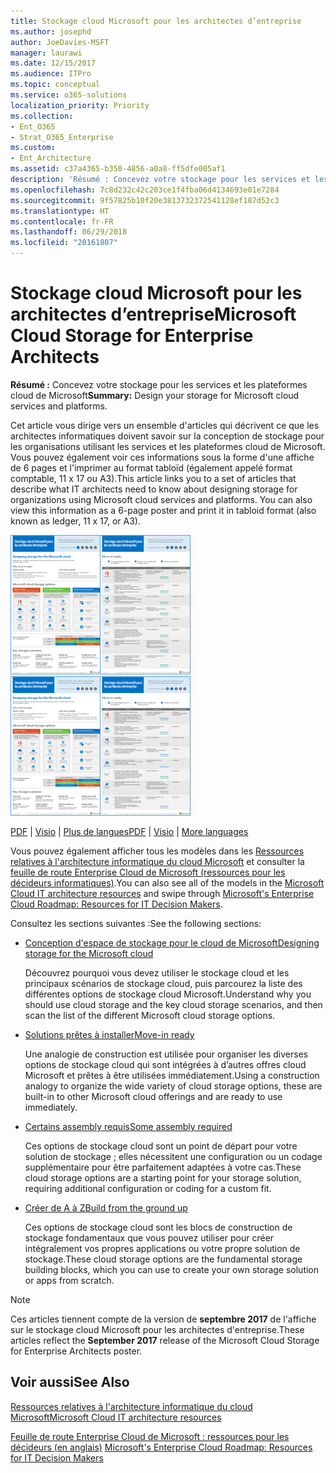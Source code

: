 ```yaml
---
title: Stockage cloud Microsoft pour les architectes d’entreprise
ms.author: josephd
author: JoeDavies-MSFT
manager: laurawi
ms.date: 12/15/2017
ms.audience: ITPro
ms.topic: conceptual
ms.service: o365-solutions
localization_priority: Priority
ms.collection:
- Ent_O365
- Strat_O365_Enterprise
ms.custom:
- Ent_Architecture
ms.assetid: c37a4365-b350-4856-a0a8-ff5dfe005af1
description: 'Résumé : Concevez votre stockage pour les services et les plateformes cloud de Microsoft'
ms.openlocfilehash: 7c8d232c42c203ce1f4fba06d4134693e01e7284
ms.sourcegitcommit: 9f57825b10f20e3813732372541128ef187d52c3
ms.translationtype: HT
ms.contentlocale: fr-FR
ms.lasthandoff: 06/29/2018
ms.locfileid: "20161807"
---
```

# <a name="microsoft-cloud-storage-for-enterprise-architects"></a><span data-ttu-id="99f2b-103">Stockage cloud Microsoft pour les architectes d’entreprise</span><span class="sxs-lookup"><span data-stu-id="99f2b-103">Microsoft Cloud Storage for Enterprise Architects</span></span>

 <span data-ttu-id="99f2b-104">**Résumé :** Concevez votre stockage pour les services et les plateformes cloud de Microsoft</span><span class="sxs-lookup"><span data-stu-id="99f2b-104">**Summary:** Design your storage for Microsoft cloud services and platforms.</span></span>
  
<span data-ttu-id="99f2b-p101">Cet article vous dirige vers un ensemble d'articles qui décrivent ce que les architectes informatiques doivent savoir sur la conception de stockage pour les organisations utilisant les services et les plateformes cloud de Microsoft. Vous pouvez également voir ces informations sous la forme d'une affiche de 6 pages et l'imprimer au format tabloïd (également appelé format comptable, 11 x 17 ou A3).</span><span class="sxs-lookup"><span data-stu-id="99f2b-p101">This article links you to a set of articles that describe what IT architects need to know about designing storage for organizations using Microsoft cloud services and platforms. You can also view this information as a 6-page poster and print it in tabloid format (also known as ledger, 11 x 17, or A3).</span></span>
  
<span data-ttu-id="99f2b-107">[![Image miniature représentant le modèle de stockage cloud Microsoft](images/0d4e2eb9-1109-4b3b-bf9e-2f3eff2e2cc4.png)  
](https://www.microsoft.com/download/details.aspx?id=49552)</span><span class="sxs-lookup"><span data-stu-id="99f2b-107">[![Thumb image for Microsoft cloud storage model](images/0d4e2eb9-1109-4b3b-bf9e-2f3eff2e2cc4.png)  
](https://www.microsoft.com/download/details.aspx?id=49552)</span></span>
  
<span data-ttu-id="99f2b-108">[PDF](https://go.microsoft.com/fwlink/p/?linkid=842079) | [Visio](https://go.microsoft.com/fwlink/p/?linkid=842080) | [Plus de langues](https://www.microsoft.com/download/details.aspx?id=49552)</span><span class="sxs-lookup"><span data-stu-id="99f2b-108">[PDF](https://go.microsoft.com/fwlink/p/?linkid=842079) | [Visio](https://go.microsoft.com/fwlink/p/?linkid=842080) | [More languages](https://www.microsoft.com/download/details.aspx?id=49552)</span></span>
  
<span data-ttu-id="99f2b-109">Vous pouvez également afficher tous les modèles dans les [Ressources relatives à l'architecture informatique du cloud Microsoft](microsoft-cloud-it-architecture-resources.md) et consulter la [feuille de route Enterprise Cloud de Microsoft (ressources pour les décideurs informatiques)](https://aka.ms/cloudarchitecture).</span><span class="sxs-lookup"><span data-stu-id="99f2b-109">You can also see all of the models in the [Microsoft Cloud IT architecture resources](microsoft-cloud-it-architecture-resources.md) and swipe through [Microsoft's Enterprise Cloud Roadmap: Resources for IT Decision Makers](https://aka.ms/cloudarchitecture).</span></span>
  
<span data-ttu-id="99f2b-110">Consultez les sections suivantes :</span><span class="sxs-lookup"><span data-stu-id="99f2b-110">See the following sections:</span></span>
  
- [<span data-ttu-id="99f2b-111">Conception d'espace de stockage pour le cloud de Microsoft</span><span class="sxs-lookup"><span data-stu-id="99f2b-111">Designing storage for the Microsoft cloud</span></span>](designing-storage-for-the-microsoft-cloud.md)
    
    <span data-ttu-id="99f2b-112">Découvrez pourquoi vous devez utiliser le stockage cloud et les principaux scénarios de stockage cloud, puis parcourez la liste des différentes options de stockage cloud Microsoft.</span><span class="sxs-lookup"><span data-stu-id="99f2b-112">Understand why you should use cloud storage and the key cloud storage scenarios, and then scan the list of the different Microsoft cloud storage options.</span></span>
    
- [<span data-ttu-id="99f2b-113">Solutions prêtes à installer</span><span class="sxs-lookup"><span data-stu-id="99f2b-113">Move-in ready</span></span>](move-in-ready.md)
    
    <span data-ttu-id="99f2b-114">Une analogie de construction est utilisée pour organiser les diverses options de stockage cloud qui sont intégrées à d’autres offres cloud Microsoft et prêtes à être utilisées immédiatement.</span><span class="sxs-lookup"><span data-stu-id="99f2b-114">Using a construction analogy to organize the wide variety of cloud storage options, these are built-in to other Microsoft cloud offerings and are ready to use immediately.</span></span>
    
- [<span data-ttu-id="99f2b-115">Certains assembly requis</span><span class="sxs-lookup"><span data-stu-id="99f2b-115">Some assembly required</span></span>](some-assembly-required.md)
    
    <span data-ttu-id="99f2b-116">Ces options de stockage cloud sont un point de départ pour votre solution de stockage ; elles nécessitent une configuration ou un codage supplémentaire pour être parfaitement adaptées à votre cas.</span><span class="sxs-lookup"><span data-stu-id="99f2b-116">These cloud storage options are a starting point for your storage solution, requiring additional configuration or coding for a custom fit.</span></span>
    
- [<span data-ttu-id="99f2b-117">Créer de A à Z</span><span class="sxs-lookup"><span data-stu-id="99f2b-117">Build from the ground up</span></span>](build-from-the-ground-up.md)
    
    <span data-ttu-id="99f2b-118">Ces options de stockage cloud sont les blocs de construction de stockage fondamentaux que vous pouvez utiliser pour créer intégralement vos propres applications ou votre propre solution de stockage.</span><span class="sxs-lookup"><span data-stu-id="99f2b-118">These cloud storage options are the fundamental storage building blocks, which you can use to create your own storage solution or apps from scratch.</span></span>
    
> [!NOTE]
> <span data-ttu-id="99f2b-119">Ces articles tiennent compte de la version de **septembre 2017** de l'affiche sur le stockage cloud Microsoft pour les architectes d'entreprise.</span><span class="sxs-lookup"><span data-stu-id="99f2b-119">These articles reflect the **September 2017** release of the Microsoft Cloud Storage for Enterprise Architects poster.</span></span>
  
## <a name="see-also"></a><span data-ttu-id="99f2b-120">Voir aussi</span><span class="sxs-lookup"><span data-stu-id="99f2b-120">See Also</span></span>

[<span data-ttu-id="99f2b-121">Ressources relatives à l'architecture informatique du cloud Microsoft</span><span class="sxs-lookup"><span data-stu-id="99f2b-121">Microsoft Cloud IT architecture resources</span></span>](microsoft-cloud-it-architecture-resources.md)

<span data-ttu-id="99f2b-122">[Feuille de route Enterprise Cloud de Microsoft : ressources pour les décideurs (en anglais)](https://sway.com/FJ2xsyWtkJc2taRD)
</span><span class="sxs-lookup"><span data-stu-id="99f2b-122">[Microsoft's Enterprise Cloud Roadmap: Resources for IT Decision Makers](https://sway.com/FJ2xsyWtkJc2taRD)</span></span>



